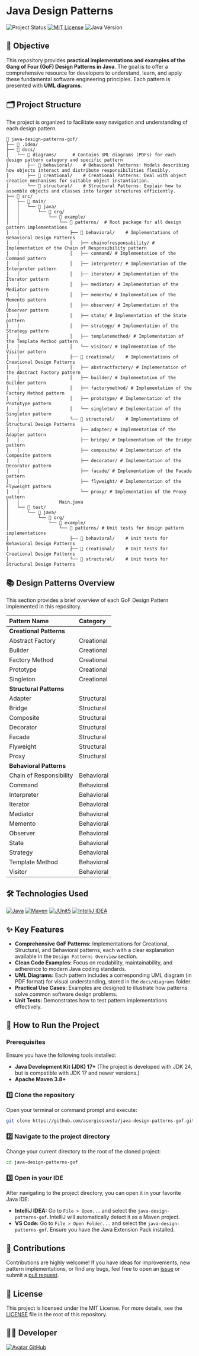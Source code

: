 # Java Design Patterns

![Project Status](https://img.shields.io/badge/Status-Active-blue.svg)
[![MIT License](https://img.shields.io/badge/License-MIT-blue.svg)](https://opensource.org/licenses/MIT)
![Java Version](https://img.shields.io/badge/Java-17+-orange.svg?logo=java)

## 🎯 Objective

This repository provides **practical implementations and examples of the Gang of Four (GoF) Design Patterns in Java**. The goal is to offer a comprehensive resource for developers to understand, learn, and apply these fundamental software engineering principles. Each pattern is presented with **UML diagrams**.

## 🗂️ Project Structure

The project is organized to facilitate easy navigation and understanding of each design pattern.

```plaintext
📂 java-design-patterns-gof/
├── 📂 .idea/
├── 📂 docs/
│   └── 📂 diagrams/      # Contains UML diagrams (PDFs) for each design pattern category and specific pattern
│       ├── 📂 behavioral/    # Behavioral Patterns: Models describing how objects interact and distribute responsibilities flexibly.
│       ├── 📂 creational/    # Creational Patterns: Deal with object creation mechanisms for suitable object instantiation.
│       └── 📂 structural/    # Structural Patterns: Explain how to assemble objects and classes into larger structures efficiently.
├── 📂 src/
│   ├── 📂 main/
│   │   └── 📂 java/
│   │       └── 📂 org/
│   │           └── 📂 example/
│   │               └── 📂 patterns/  # Root package for all design pattern implementations
│   │                   ├── 📂 behavioral/    # Implementations of Behavioral Design Patterns
│   │                   │   ├── chainofresponsability/ # Implementation of the Chain of Responsibility pattern
│   │                   │   ├── command/ # Implementation of the Command pattern
│   │                   │   ├── interpreter/ # Implementation of the Interpreter pattern
│   │                   │   ├── iterator/ # Implementation of the Iterator pattern
│   │                   │   ├── mediator/ # Implementation of the Mediator pattern
│   │                   │   ├── memento/ # Implementation of the Memento pattern
│   │                   │   ├── observer/ # Implementation of the Observer pattern
│   │                   │   ├── state/ # Implementation of the State pattern
│   │                   │   ├── strategy/ # Implementation of the Strategy pattern
│   │                   │   ├── templatemethod/ # Implementation of the Template Method pattern
│   │                   │   └── visitor/ # Implementation of the Visitor pattern
│   │                   ├── 📂 creational/    # Implementations of Creational Design Patterns
│   │                   │   ├── abstractfactory/ # Implementation of the Abstract Factory pattern
│   │                   │   ├── builder/ # Implementation of the Builder pattern
│   │                   │   ├── factorymethod/ # Implementation of the Factory Method pattern
│   │                   │   ├── prototype/ # Implementation of the Prototype pattern
│   │                   │   └── singleton/ # Implementation of the Singleton pattern
│   │                   └── 📂 structural/    # Implementations of Structural Design Patterns
│   │                       ├── adapter/ # Implementation of the Adapter pattern
│   │                       ├── bridge/ # Implementation of the Bridge pattern
│   │                       ├── composite/ # Implementation of the Composite pattern
│   │                       ├── decorator/ # Implementation of the Decorator pattern
│   │                       ├── facade/ # Implementation of the Facade pattern
│   │                       ├── flyweight/ # Implementation of the Flyweight pattern
│   │                       └── proxy/ # Implementation of the Proxy pattern
│   │               Main.java
│   └── 📂 test/
│       └── 📂 java/
│           └── 📂 org/
│               └── 📂 example/
│                   └── 📂 patterns/ # Unit tests for design pattern implementations
│                       ├── 📂 behavioral/    # Unit tests for Behavioral Design Patterns
│                       ├── 📂 creational/    # Unit tests for Creational Design Patterns
│                       └── 📂 structural/    # Unit tests for Structural Design Patterns
````

## 📚 Design Patterns Overview

This section provides a brief overview of each GoF Design Pattern implemented in this repository.

| Pattern Name          | Category    |
| :-------------------- | :---------- |
| **Creational Patterns** |             |
| Abstract Factory      | Creational  |
| Builder               | Creational  |
| Factory Method        | Creational  |
| Prototype             | Creational  |
| Singleton             | Creational  |
| **Structural Patterns** |             |
| Adapter               | Structural  |
| Bridge                | Structural  |
| Composite             | Structural  |
| Decorator             | Structural  |
| Facade                | Structural  |
| Flyweight             | Structural  |
| Proxy                 | Structural  |
| **Behavioral Patterns** |             |
| Chain of Responsibility | Behavioral  |
| Command               | Behavioral  |
| Interpreter           | Behavioral  |
| Iterator              | Behavioral  |
| Mediator              | Behavioral  |
| Memento               | Behavioral  |
| Observer              | Behavioral  |
| State                 | Behavioral  |
| Strategy              | Behavioral  |
| Template Method       | Behavioral  |
| Visitor               | Behavioral  |

## 🛠️ Technologies Used

[![Java](https://img.shields.io/badge/Java-17+-orange?logo=java&logoColor=white)](https://www.java.com/)
[![Maven](https://img.shields.io/badge/Apache_Maven-3.8+-%23C71A36?logo=apachemaven&logoColor=white)](https://maven.apache.org/)
[![JUnit5](https://img.shields.io/badge/JUnit-5-%2325A162?logo=junit5&logoColor=white)](https://junit.org/junit5/)
[![IntelliJ IDEA](https://img.shields.io/badge/IntelliJ%20IDEA-2025.1-%23000000?logo=intellijidea&logoColor=white)](https://www.jetbrains.com/idea/)

## ✨ Key Features

  * **Comprehensive GoF Patterns:** Implementations for Creational, Structural, and Behavioral patterns, each with a clear explanation available in the `Design Patterns Overview` section.
  * **Clean Code Examples:** Focus on readability, maintainability, and adherence to modern Java coding standards.
  * **UML Diagrams:** Each pattern includes a corresponding UML diagram (in PDF format) for visual understanding, stored in the `docs/diagrams` folder.
  * **Practical Use Cases:** Examples are designed to illustrate how patterns solve common software design problems.
  * **Unit Tests:** Demonstrates how to test pattern implementations effectively.

## 🚀 How to Run the Project

### Prerequisites

Ensure you have the following tools installed:

* **Java Development Kit (JDK) 17+** (The project is developed with JDK 24, but is compatible with JDK 17 and newer versions.)
* **Apache Maven 3.8+**

### 1️⃣ Clone the repository

Open your terminal or command prompt and execute:

```bash
git clone https://github.com/asergioscosta/java-design-patterns-gof.git
```

### 2️⃣ Navigate to the project directory

Change your current directory to the root of the cloned project:

```bash
cd java-design-patterns-gof
```

### 3️⃣ Open in your IDE

After navigating to the project directory, you can open it in your favorite Java IDE:

  * **IntelliJ IDEA:** Go to `File > Open...` and select the `java-design-patterns-gof`. IntelliJ will automatically detect it as a Maven project.
  * **VS Code:** Go to `File > Open Folder...` and select the `java-design-patterns-gof`. Ensure you have the Java Extension Pack installed.

## 🤝 Contributions

Contributions are highly welcome\! If you have ideas for improvements, new pattern implementations, or find any bugs, feel free to open an [issue](https://github.com/asergioscosta/java-design-patterns-gof/issues) or submit a [pull request](https://github.com/asergioscosta/java-design-patterns-gof/pulls).

## 📄 License

This project is licensed under the MIT License. For more details, see the [LICENSE](https://github.com/asergioscosta/java-design-patterns-gof/blob/main/LICENSE) file in the root of this repository.

## 👨‍💻 Developer

[![Avatar GitHub](https://avatars.githubusercontent.com/u/102989796?v=4&s=150)](https://github.com/asergioscosta)